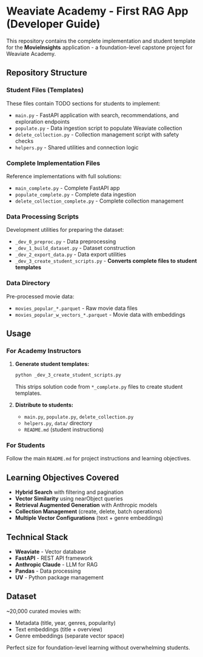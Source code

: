 # Weaviate Academy - First RAG App (Developer Guide)

This repository contains the complete implementation and student template for the **MovieInsights** application - a foundation-level capstone project for Weaviate Academy.

## Repository Structure

### Student Files (Templates)
These files contain TODO sections for students to implement:
- `main.py` - FastAPI application with search, recommendations, and exploration endpoints
- `populate.py` - Data ingestion script to populate Weaviate collection
- `delete_collection.py` - Collection management script with safety checks
- `helpers.py` - Shared utilities and connection logic

### Complete Implementation Files  
Reference implementations with full solutions:
- `main_complete.py` - Complete FastAPI app
- `populate_complete.py` - Complete data ingestion
- `delete_collection_complete.py` - Complete collection management

### Data Processing Scripts
Development utilities for preparing the dataset:
- `_dev_0_preproc.py` - Data preprocessing
- `_dev_1_build_dataset.py` - Dataset construction 
- `_dev_2_export_data.py` - Data export utilities
- `_dev_3_create_student_scripts.py` - **Converts complete files to student templates**

### Data Directory
Pre-processed movie data:
- `movies_popular_*.parquet` - Raw movie data files
- `movies_popular_w_vectors_*.parquet` - Movie data with embeddings

## Usage

### For Academy Instructors

1. **Generate student templates:**
   ```bash
   python _dev_3_create_student_scripts.py
   ```
   This strips solution code from `*_complete.py` files to create student templates.

2. **Distribute to students:**
   - `main.py`, `populate.py`, `delete_collection.py`
   - `helpers.py`, `data/` directory
   - `README.md` (student instructions)

### For Students

Follow the main `README.md` for project instructions and learning objectives.

## Learning Objectives Covered

- **Hybrid Search** with filtering and pagination
- **Vector Similarity** using nearObject queries  
- **Retrieval Augmented Generation** with Anthropic models
- **Collection Management** (create, delete, batch operations)
- **Multiple Vector Configurations** (text + genre embeddings)

## Technical Stack

- **Weaviate** - Vector database
- **FastAPI** - REST API framework
- **Anthropic Claude** - LLM for RAG
- **Pandas** - Data processing
- **UV** - Python package management

## Dataset

~20,000 curated movies with:
- Metadata (title, year, genres, popularity)
- Text embeddings (title + overview)  
- Genre embeddings (separate vector space)

Perfect size for foundation-level learning without overwhelming students.